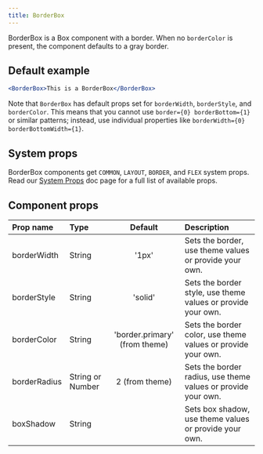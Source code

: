 ```yaml
---
title: BorderBox
---
```


BorderBox is a Box component with a border. When no `borderColor` is present, the component defaults to a gray border.

## Default example

```jsx live
<BorderBox>This is a BorderBox</BorderBox>
```

Note that `BorderBox` has default props set for `borderWidth`, `borderStyle`, and `borderColor`. This means that you cannot use `border={0} borderBottom={1}` or similar patterns; instead, use individual properties like `borderWidth={0} borderBottomWidth={1}`.

## System props

BorderBox components get `COMMON`, `LAYOUT`, `BORDER`, and `FLEX` system props. Read our [System Props](/system-props) doc page for a full list of available props.

## Component props

| Prop name    | Type             |            Default            | Description                                                   |
| :----------- | :--------------- | :---------------------------: | :------------------------------------------------------------ |
| borderWidth  | String           |             '1px'             | Sets the border, use theme values or provide your own.        |
| borderStyle  | String           |            'solid'            | Sets the border style, use theme values or provide your own.  |
| borderColor  | String           | 'border.primary' (from theme) | Sets the border color, use theme values or provide your own.  |
| borderRadius | String or Number |        2 (from theme)         | Sets the border radius, use theme values or provide your own. |
| boxShadow    | String           |                               | Sets box shadow, use theme values or provide your own.        |
